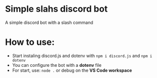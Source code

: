 # Simple slahs discord bot
A simple discord bot with a slash command
# How to use:
- Start instaling discord.js and dotenv with `npm i discord.js` and `npm i dotenv`
- You can configure the bot with a **dotenv** file
- For start, use: `node .` or debug on the **VS Code workspace**

